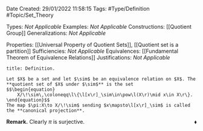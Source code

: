 <div class="topSpace"></div>

Date Created: 29/01/2022 11:58:15
Tags: #Type/Definition #Topic/Set_Theory

Types: _Not Applicable_
Examples: _Not Applicable_
Constructions: [[Quotient Group]]
Generalizations: _Not Applicable_

Properties: [[Universal Property of Quotient Sets]], [[Quotient set is a partition]]
Sufficiencies: _Not Applicable_
Equivalences: [[Fundamental Theorem of Equivalence Relations]]
Justifications: _Not Applicable_

``` ad-Definition
title: Definition.

Let $X$ be a set and let $\sim$ be an equivalence relation on $X$. The **quotient set of $X$ under $\sim$** is the set
$$\begin{equation}
    X/\!\sim\,\coloneqq\l\{\l[x\r]_\sim\in\pow\l(X\r)\mid x\in X\r\}.
\end{equation}$$
The map $\pi:X\to X/\!\sim$ sending $x\mapsto\l[x\r]_\sim$ is called the **canonical projection**.

```

**Remark.** Clearly $\pi$ is surjective.<span style="float:right;">$\blacklozenge$</span>
